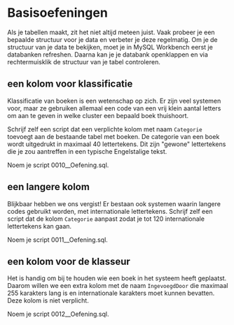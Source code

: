 # Basisoefeningen

Als je tabellen maakt, zit het niet altijd meteen juist. Vaak probeer je een bepaalde structuur voor je data en verbeter je deze regelmatig. Om je de structuur van je data te bekijken, moet je in MySQL Workbench eerst je databanken refreshen. Daarna kan je je databank openklappen en via rechtermuisklik de structuur van je tabel controleren.

## een kolom voor klassificatie

Klassificatie van boeken is een wetenschap op zich. Er zijn veel systemen voor, maar ze gebruiken allemaal een code van een vrij klein aantal letters om aan te geven in welke cluster een bepaald boek thuishoort.

Schrijf zelf een script dat een verplichte kolom met naam `Categorie` toevoegt aan de bestaande tabel met boeken. De categorie van een boek wordt uitgedrukt in maximaal 40 lettertekens. Dit zijn "gewone" lettertekens die je zou aantreffen in een typische Engelstalige tekst.

Noem je script 0010\_\_Oefening.sql.

## een langere kolom

Blijkbaar hebben we ons vergist! Er bestaan ook systemen waarin langere codes gebruikt worden, met internationale lettertekens. Schrijf zelf een script dat de kolom `Categorie` aanpast zodat je tot 120 internationale lettertekens kan gaan.

Noem je script 0011\_\_Oefening.sql.

## een kolom voor de klasseur

Het is handig om bij te houden wie een boek in het systeem heeft geplaatst. Daarom willen we een extra kolom met de naam `IngevoegdDoor` die maximaal 255 karakters lang is en internationale karakters moet kunnen bevatten. Deze kolom is niet verplicht.

Noem je script 0012\_\_Oefening.sql.


